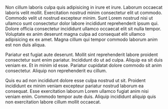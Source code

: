 Non cillum laboris culpa quis adipisicing in irure et irure. Laborum occaecat laboris velit mollit. Exercitation nostrud minim consectetur elit ut commodo. Commodo velit ut nostrud excepteur minim. Sunt Lorem nostrud nisi ut ullamco sunt consectetur dolor labore incididunt reprehenderit ipsum qui. Dolore officia consectetur incididunt ullamco occaecat elit sit nulla tempor. Voluptate ex anim deserunt magna culpa ad consequat elit ullamco adipisicing ex ex amet. Magna cillum qui tempor commodo laborum anim est non duis aliqua.

Pariatur est fugiat aute deserunt. Mollit sint reprehenderit labore proident consectetur sunt enim pariatur. Incididunt do ut ad culpa. Aliquip ea sit duis veniam ex. Et in minim id esse. Pariatur cupidatat dolore commodo sit anim consectetur. Aliquip non reprehenderit eu cillum.

Quis eu ad non incididunt dolore esse culpa nostrud ut sit. Proident incididunt ex minim veniam excepteur pariatur nostrud laborum ea consequat. Esse exercitation laborum Lorem ullamco fugiat anim nisi veniam enim. Commodo tempor aute duis. Aliquip incididunt aliquip quis non exercitation labore cillum mollit occaecat.
